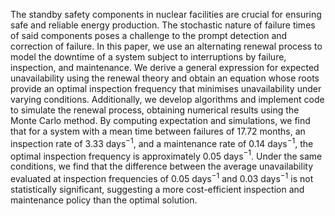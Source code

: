 The standby safety components in nuclear facilities are crucial for ensuring safe and reliable energy production. The stochastic nature of failure times of said components poses a challenge to the prompt detection and correction of failure. In this paper, we use an alternating renewal process to model the downtime of a system subject to interruptions by failure, inspection, and maintenance. We derive a general expression for expected unavailability using the renewal theory and obtain an equation whose roots provide an optimal inspection frequency that minimises unavailability under varying conditions. Additionally, we develop algorithms and implement code to simulate the renewal process, obtaining numerical results using the Monte Carlo method. By computing expectation and simulations, we find that for a system with a mean time between failures of $17.72$ months, an inspection rate of $3.33$ days$^{-1}$, and a maintenance rate of $0.14$ days$^{-1}$, the optimal inspection frequency is approximately $0.05$ days$^{-1}$. Under the same conditions, we find that the difference between the average unavailability evaluated at inspection frequencies of $0.05$ days$^{-1}$ and $0.03$ days$^{-1}$ is not statistically significant, suggesting a more cost-efficient inspection and maintenance policy than the optimal solution.
